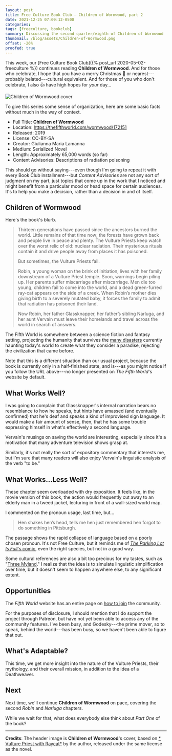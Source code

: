 ```yaml
---
layout: post
title: Free Culture Book Club — Children of Wormwood, part 2
date: 2021-12-25 07:09:12-0500
categories:
tags: [freeculture, bookclub]
summary: Discussing the second quarter/eighth of Children of Wormwood
thumbnail: /blog/assets/Children-of-Wormwood.png
offset: -26%
proofed: true
---
```


This week, our [Free Culture Book Club]({% post_url 2020-05-02-freeculture %}) continues reading **Children of Wormwood**.  And for those who celebrate, I hope that you have a merry Christmas 🎄 or nearest---probably belated---cultural equivalent.  And for those of you who don't celebrate, I also 👍 have high hopes for *your* day...

![Children of Wormwood cover](/blog/assets/Children-of-Wormwood.png " Vulture Priest with Raycat")

To give this series some sense of organization, here are some basic facts without much in the way of context.

 * Full Title:  **Children of Wormwood**
 * Location:  <https://thefifthworld.com/wormwood/172151>
 * Released:  2019
 * License:  CC-BY-SA
 * Creator:  Giulianna Maria Lamanna
 * Medium:  Serialized Novel
 * Length:  Approximately 65,000 words (so far)
 * Content Advisories:  Descriptions of radiation poisoning

This should go without saying---even though I'm going to repeat it with every Book Club installment---but *Content Advisories* are not any sort of judgment on my part, just topics that come up in the work that I noticed and might benefit from a particular mood or head space for certain audiences.  It's to help you make a decision, rather than a decision in and of itself.

## Children of Wormwood

Here's the book's blurb.

 > Thirteen generations have passed since the ancestors burned the world. Little remains of that time now; the forests have grown back and people live in peace and plenty. The Vulture Priests keep watch over the worst relic of old: nuclear radiation. Their mysterious rituals contain it and drive people away from places it has poisoned.
 >
 > But sometimes, the Vulture Priests fail.
 >
 > Robin, a young woman on the brink of initiation, lives with her family downstream of a Vulture Priest temple. Soon, warnings begin piling up. Her parents suffer miscarriage after miscarriage. Men die too young, children fail to come into the world, and a dead green-furred ray-cat appears on the side of a creek. When Robin’s mother dies giving birth to a severely mutated baby, it forces the family to admit that radiation has poisoned their land.
 >
 > Now Robin, her father Glassknapper, her father’s sibling Narluga, and her aunt Vervain must leave their homelands and travel across the world in search of answers.

The Fifth World is somewhere between a science fiction and fantasy setting, projecting the humanity that survives the [many disasters](https://thefifthworld.com/collapse) currently haunting today's world to create what they consider a paradise, rejecting the civilization that came before.

Note that this is a different situation than our usual project, because the book is currently only in a half-finished state, and is---as you might notice if you follow the URL above---no longer presented on *The Fifth World*'s website by default.

## What Works Well?

I was going to complain that Glassknapper's internal narration bears no resemblance to how he speaks, but hints have amassed (and eventually confirmed) that he's deaf and speaks a kind of improvised sign language.  It would make a fair amount of sense, then, that he has some trouble expressing himself in what's effectively a second language.

Vervain's musings on saving the world are interesting, especially since it's a motivation that many adventure television shows grasp at.

Similarly, it's not really the sort of expository commentary that interests me, but I'm sure that many readers will also enjoy Vervain's linguistic analysis of the verb "to be."

## What Works...Less Well?

These chapter seem overloaded with dry exposition.  It feels like, in the movie version of this book, the action would frequently cut away to an elderly man in a tweed jacket, lecturing in front of a wall-sized world map.

I commented on the pronoun usage, last time, but...

  > Hen shakes hen’s head, tells me hen just remembered hen forgot to do something in Pittsburgh.

The passage shows the rapid collapse of language based on a poorly chosen pronoun.  It's not Free Culture, but it reminds me of [*The Parking Lot Is Full*'s comic](http://j.aufbix.org/plif/archive/wc072.gif), even the right species, but not in a good way.

Some cultural references are also a bit too precious for my tastes, such as "[Three Myland](https://en.wikipedia.org/wiki/Three_Mile_Island_accident)."  I realize that the idea is to simulate linguistic simplification over time, but it doesn't seem to happen anywhere else, to any significant extent.

## Opportunities

The *Fifth World* website has an entire page on [how to join](https://thefifthworld.com/about/membership) the community.

For the purposes of disclosure, I should mention that I do support the project through Patreon, but have not yet been able to access any of the community features.  I've been busy, and Godesky---the prime mover, so to speak, behind the world---has been busy, so we haven't been able to figure that out.

## What's Adaptable?

This time, we get more insight into the nature of the Vulture Priests, their mythology, and their overall mission, in addition to the idea of a Deathweaver.

## Next

Next time, we'll continue **Children of Wormwood** on pace, covering the second *Robin* and *Narluga* chapters.

While we wait for that, what does everybody else think about *Part One* of the book?

* * *

**Credits**:  The header image is **Children of Wormwood**'s cover, based on [* Vulture Priest with Raycat*](https://thefifthworld.com/art/giulianna-maria-lamanna/vulture-priest-with-raycat) by the author, released under the same license as the novel.
